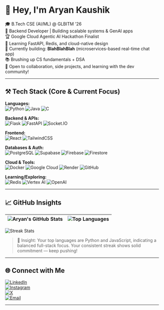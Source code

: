 # 👋 Hey, I'm Aryan Kaushik

🎓 B.Tech CSE (AI/ML) @ GLBITM '26  
🧠 Backend Developer | Building scalable systems & GenAI apps  
🏆 Google Cloud Agentic AI Hackathon Finalist  
💬 Learning FastAPI, Redis, and cloud-native design  
🚀 Currently building: **BlahBlahBlah** (microservices-based real-time chat app)  
📚 Brushing up CS fundamentals + DSA  
🤝 Open to collaboration, side projects, and learning with the dev community!

---

## ⚒️ Tech Stack (Core & Current Focus)

**Languages:**  
![Python](https://img.shields.io/badge/Python-3776AB?style=flat&logo=python&logoColor=white)
![Java](https://img.shields.io/badge/Java-ED8B00?style=flat&logo=openjdk&logoColor=white)
![C](https://img.shields.io/badge/C-00599C?style=flat&logo=c&logoColor=white)

**Backend & APIs:**  
![Flask](https://img.shields.io/badge/Flask-000000?style=flat&logo=flask&logoColor=white)
![FastAPI](https://img.shields.io/badge/FastAPI-009688?style=flat&logo=fastapi&logoColor=white)
![Socket.IO](https://img.shields.io/badge/Socket.io-black?style=flat&logo=socket.io&logoColor=white)

**Frontend:**  
![React](https://img.shields.io/badge/React-20232A?style=flat&logo=react&logoColor=61DAFB)
![TailwindCSS](https://img.shields.io/badge/Tailwind_CSS-38B2AC?style=flat&logo=tailwind-css&logoColor=white)

**Databases & Auth:**  
![PostgreSQL](https://img.shields.io/badge/PostgreSQL-4169E1?style=flat&logo=postgresql&logoColor=white)
![Supabase](https://img.shields.io/badge/Supabase-3ECF8E?style=flat&logo=supabase&logoColor=white)
![Firebase](https://img.shields.io/badge/Firebase-FFCA28?style=flat&logo=firebase&logoColor=black)
![Firestore](https://img.shields.io/badge/Firestore-FFA611?style=flat&logo=firebase&logoColor=white)

**Cloud & Tools:**  
![Docker](https://img.shields.io/badge/Docker-2496ED?style=flat&logo=docker&logoColor=white)
![Google Cloud](https://img.shields.io/badge/GCP-4285F4?style=flat&logo=googlecloud&logoColor=white)
![Render](https://img.shields.io/badge/Render-46E3B7?style=flat&logo=render&logoColor=white)
![GitHub](https://img.shields.io/badge/GitHub-181717?style=flat&logo=github&logoColor=white)

**Learning/Exploring:**  
![Redis](https://img.shields.io/badge/Redis-DC382D?style=flat&logo=redis&logoColor=white)
![Vertex AI](https://img.shields.io/badge/VertexAI-4285F4?style=flat&logo=googlecloud&logoColor=white)
![OpenAI](https://img.shields.io/badge/OpenAI-412991?style=flat&logo=openai&logoColor=white)

---

## 📈 GitHub Insights

| ![Aryan's GitHub Stats](https://github-readme-stats.vercel.app/api?username=aryannkaushikk&theme=radical&show_icons=true&hide_border=true) | ![Top Languages](https://github-readme-stats.vercel.app/api/top-langs/?username=aryannkaushikk&layout=compact&theme=radical&hide_border=true) |
|----------------------------------------------------------------------------------------------------------------------------------------|-----------------------------------------------------------------------------------------------------------------------------------------------|

![Streak Stats](https://streak-stats.demolab.com/?user=aryannkaushikk&theme=radical&hide_border=true)

> 🧠 Insight: Your top languages are Python and JavaScript, indicating a balanced full-stack focus. Your consistent streak shows solid commitment — keep pushing!

---

## 🌐 Connect with Me

[![LinkedIn](https://img.shields.io/badge/LinkedIn-%230077B5.svg?style=flat&logo=linkedin&logoColor=white)](https://linkedin.com/in/aryan-kaushik-38a94b2a2)  
[![Instagram](https://img.shields.io/badge/Instagram-E4405F?style=flat&logo=instagram&logoColor=white)](https://instagram.com/aryannkaushikk)  
[![X](https://img.shields.io/badge/X-black.svg?style=flat&logo=X&logoColor=white)](https://x.com/thespecsguy)  
[![Email](https://img.shields.io/badge/Email-D14836?style=flat&logo=gmail&logoColor=white)](mailto:aryankaushik.sde@gmail.com)

---

<!-- Powered by GPRM & customized by Aryan -->
